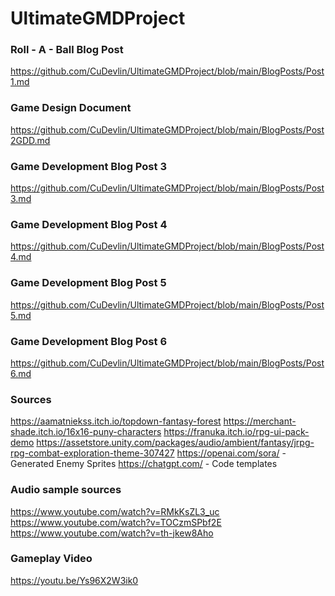 # UltimateGMDProject

### Roll - A - Ball Blog Post
https://github.com/CuDevlin/UltimateGMDProject/blob/main/BlogPosts/Post1.md

### Game Design Document
https://github.com/CuDevlin/UltimateGMDProject/blob/main/BlogPosts/Post2GDD.md

### Game Development Blog Post 3
https://github.com/CuDevlin/UltimateGMDProject/blob/main/BlogPosts/Post3.md

### Game Development Blog Post 4
https://github.com/CuDevlin/UltimateGMDProject/blob/main/BlogPosts/Post4.md

### Game Development Blog Post 5
https://github.com/CuDevlin/UltimateGMDProject/blob/main/BlogPosts/Post5.md

### Game Development Blog Post 6
https://github.com/CuDevlin/UltimateGMDProject/blob/main/BlogPosts/Post6.md

### Sources
https://aamatniekss.itch.io/topdown-fantasy-forest
https://merchant-shade.itch.io/16x16-puny-characters
https://franuka.itch.io/rpg-ui-pack-demo
https://assetstore.unity.com/packages/audio/ambient/fantasy/jrpg-rpg-combat-exploration-theme-307427
https://openai.com/sora/ - Generated Enemy Sprites
https://chatgpt.com/ - Code templates

### Audio sample sources
https://www.youtube.com/watch?v=RMkKsZL3_uc
https://www.youtube.com/watch?v=TOCzmSPbf2E
https://www.youtube.com/watch?v=th-jkew8Aho

### Gameplay Video
https://youtu.be/Ys96X2W3ik0
